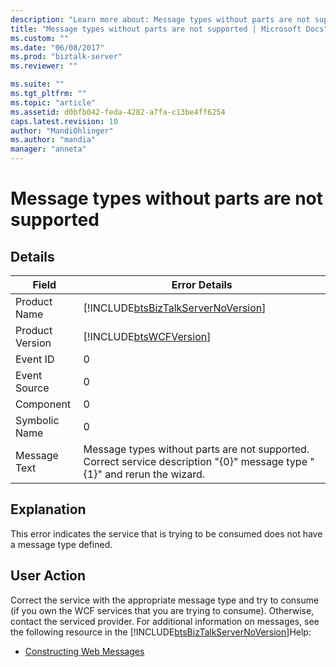 ```yaml
---
description: "Learn more about: Message types without parts are not supported"
title: "Message types without parts are not supported | Microsoft Docs"
ms.custom: ""
ms.date: "06/08/2017"
ms.prod: "biztalk-server"
ms.reviewer: ""

ms.suite: ""
ms.tgt_pltfrm: ""
ms.topic: "article"
ms.assetid: d0bfb042-feda-4282-a7fa-c13be4ff6254
caps.latest.revision: 10
author: "MandiOhlinger"
ms.author: "mandia"
manager: "anneta"
---
```

# Message types without parts are not supported
## Details  
  
| Field | Error Details|
|-----------------|---------------------------------------------------------------------------------------------------------------------------|
|  Product Name   |                    [!INCLUDE[btsBizTalkServerNoVersion](../includes/btsbiztalkservernoversion-md.md)]                     |
| Product Version |                                [!INCLUDE[btsWCFVersion](../includes/btswcfversion-md.md)]                                 |
|    Event ID     |                                                             0                                                             |
|  Event Source   |                                                             0                                                             |
|    Component    |                                                             0                                                             |
|  Symbolic Name  |                                                             0                                                             |
|  Message Text   | Message types without parts are not supported. Correct service description "{0}" message type "{1}" and rerun the wizard. |
  
## Explanation  
 This error indicates the service that is trying to be consumed does not have a message type defined.  
  
## User Action  
 Correct the service with the appropriate message type and try to consume (if you own the WCF services that you are trying to consume). Otherwise, contact the serviced provider.  For additional information on messages, see the following resource in the [!INCLUDE[btsBizTalkServerNoVersion](../includes/btsbiztalkservernoversion-md.md)]Help:  
  
-   [Constructing Web Messages](../core/constructing-web-messages.md)
